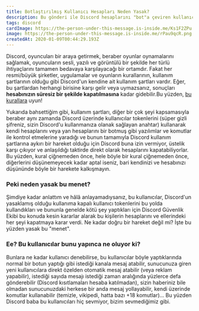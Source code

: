 ```yaml
---
title: Botlaştırılmış Kullanıcı Hesapları Neden Yasak?
description: Bu gönderi ile Discord hesaplarını "bot"a çeviren kullanıcıların neden bunu yapmaması gerektiğini ve bunun neden yasak olduğunu öğrenebilirsiniz.
tags: discord
cardImage: https://the-person-under-this-message.is-inside.me/Ks1F2ZPu.png
image: https://the-person-under-this-message.is-inside.me/rPau9qcR.png
createdAt: 2020-01-09T00:44:29.193Z
---
```


Discord, oyuncuları bir araya getirmek, beraber oyunlar oynamalarını sağlamak, oyuncuların sesli, yazılı ve görüntülü bir şekilde her türlü ihtiyaçlarını tamamen bedavaya karşılayacağı bir ortamdır. Fakat her resmi/büyük şirketler, uygulamalar ve oyunların kurallarının, kullanım şartlarının olduğu gibi Discord'un kendine ait kullanım şartları vardır. Eğer, bu şartlardan herhangi birisine karşı gelir veya uymazsanız, sonuçları **hesabınızın süresiz bir şekilde kapatılmasına** kadar gidebilir.Bu yüzden, [bu kurallara](https://discord.com/terms) uyun!

Yukarıda bahsettiğim gibi, kullanım şartları, diğer bir çok şeyi kapsamasıyla beraber aynı zamanda Discord üzerinde kullanıcılar tokenlerini (süper gizli şifreniz, sizin Discord'u kullanmanıza olanak sağlayan anahtar) kullanarak kendi hesaplarını veya yan hesaplarını bir botmuş gibi yazılımlar ve komutlar ile kontrol etmelerine yaradığı ve bunun tamamıyla Discord kullanım şartlarına aykırı bir hareket olduğu için Discord buna izin vermiyor, üstelik karşı çıkıyor ve anlaşıldığı taktirde direkt olarak hesaplarını kapatabiliyorlar. Bu yüzden, kural çiğnemeden önce, hele böyle bir kural çiğnemeden önce, diğerlerini düşünemeyecek kadar aptal iseniz, bari kendinizi ve hesabınızı düşününde böyle bir harekete kalkışmayın.

### Peki neden yasak bu menet?

Şimdiye kadar anlattım ve hâlâ anlayamadıysanız, bu kullanıcılar, Discord'un yasaklamış olduğu kullanıma kapalı kullanıcı tokenlerini bu yolda kullandıkları ve bununla genelde kötü şey yaptıkları için Discord Güvenlik Ekibi bu konuda kesin kararlar alarak bu kişilerin hesaplarını ve ellerindeki her şeyi kapatmaya karar verdi. Ne kadar doğru bir hareket değil mi? İşte bu yüzden yasak bu "menet".

### Ee? Bu kullanıcılar bunu yapınca ne oluyor ki?

Bunlara ne kadar kullanıcı denebilirse, bu kullanıcılar böyle yaptıklarında normal bir botun yaptığı gibi istediği kanala mesaj atabilir, sunucunuza giren yeni kullanıcılara direkt özelden otomatik mesaj atabilir (veya reklam yapabilir), istediği sayıda mesajı istediği zaman aralığında yüzlerce defa gönderebilir (Discord kısıtlamaları hesaba katılmadan), sizin haberiniz bile olmadan sunucunuzdaki herkese bir anda mesaj yollayabilir, kendi üzerinde komutlar kullanabilir (temizle, vikipedi, hatta bazı +18 komutlar)... Bu yüzden Discord baba bu kullanıcıları hiç sevmiyor, bizim sevmediğimiz gibi.
